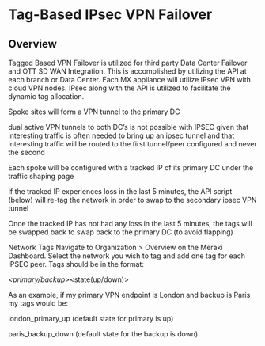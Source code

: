 Tag-Based IPsec VPN Failover
============= 

## Overview
Tagged Based VPN Failover is utilized for third party Data Center Failover and OTT SD WAN Integration. This is accomplished by utilizing the API at each branch or Data Center. Each MX appliance will utilize IPsec VPN with cloud VPN nodes. IPsec along with the API is utilized to facilitate the dynamic tag allocation.

Spoke sites will form a VPN tunnel to the primary DC

dual active VPN tunnels to both DC’s is not possible with IPSEC given that interesting traffic is often needed to bring up an ipsec tunnel and that interesting traffic will be routed to the first tunnel/peer configured and never the second

Each spoke will be configured with a tracked IP of its primary DC under the traffic shaping page

If the tracked IP experiences loss in the last 5 minutes, the API script (below) will re-tag the network in order to swap to the secondary ipsec VPN tunnel

Once the tracked IP has not had any loss in the last 5 minutes, the tags will be swapped back to swap back to the primary DC (to avoid flapping)



Network Tags
Navigate to Organization > Overview on the Meraki Dashboard.  Select the network you wish to tag and add one tag for each IPSEC peer.  Tags should be in the format:

<identifier>_<primary/backup>_<state(up/down)>

 

As an example, if my primary VPN endpoint is London and backup is Paris my tags would be:

london_primary_up (default state for primary is up)

paris_backup_down (default state for the backup is down)

 


